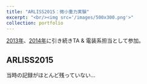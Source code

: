 ```yaml
---
title: "ARLISS2015：微小重力実験"
excerpt: "<br/><img src='/images/500x300.png'>"
collection: portfolio
---
```


[2013年]()、[2014年]()に引き続きTA & 電装系担当として参加。

## ARLISS2015
当時の記録がほとんど残っていない...

